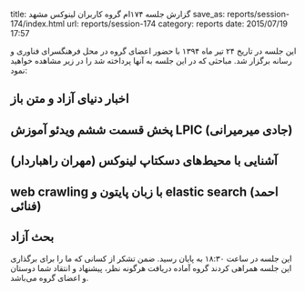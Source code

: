title: گزارش جلسه ۱۷۴ام گروه کاربران لینوکس مشهد
save_as: reports/session-174/index.html
url: reports/session-174
category: reports
date: 2015/07/19 17:57

این جلسه در تاریخ ۲۴ تیر ماه ۱۳۹۴ با حضور اعضای گروه در محل فرهنگسرای فناوری و رسانه برگزار شد. مباحثی که در این جلسه به آنها پرداخته شد را در زیر مشاهده خواهید نمود:

## اخبار دنیای آزاد و متن باز
## پخش قسمت ششم ویدئو آموزش LPIC (جادی میرمیرانی)
## آشنایی با محیط‌های دسکتاپ لینوکس (مهران راهباردار)
## ‏web crawling با زبان پایتون و elastic search (احمد فنائی)
## بحث آزاد

این جلسه در ساعت ۱۸:۳۰ به پایان رسید. ضمن تشکر از کسانی که ما را برای برگذاری این جلسه همراهی کردند گروه آماده دریافت هرگونه نظر، پیشنهاد و انتقاد شما دوستان و اعضای گروه می‌باشد.
